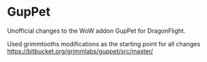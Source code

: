 # GupPet
Unofficial changes to the WoW addon GupPet for DragonFlight.

Used grimmtooths modifications as the starting point for all changes
https://bitbucket.org/grimmlabs/guppet/src/master/
